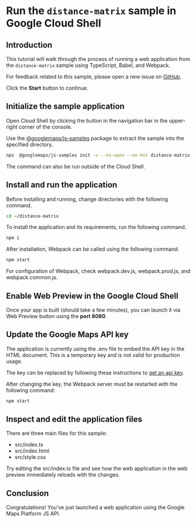 # Run the `distance-matrix` sample in Google Cloud Shell

<walkthrough-tutorial-duration duration="10"/>

## Introduction

This tutorial will walk through the process of running a web application from
the `distance-matrix` sample using TypeScript, Babel, and Webpack.

For feedback related to this sample, please open a new issue on
[GitHub](https://github.com/googlemaps/js-samples/issues).

Click the **Start** button to continue.

## Initialize the sample application

Open Cloud Shell by clicking the
<walkthrough-cloud-shell-icon></walkthrough-cloud-shell-icon> button in the
navigation bar in the upper-right corner of the console.

Use the [@googlemaps/js-samples](https://www.npmjs.com/package/@googlemaps/js-samples) package to
extract the sample into the specified directory.

```bash
npx  @googlemaps/js-samples init -v --no-open --no-hot distance-matrix ~/distance-matrix
```

The command can also be run outside of the Cloud Shell.

## Install and run the application

Before installing and running, change directories with the following command.

```bash
cd ~/distance-matrix
```

To install the application and its requirements, run the following command.

```bash
npm i
```

After installation, Webpack can be called using the following command.

```bash
npm start
```

For configuration of Webpack, check
<walkthrough-editor-open-file filePath="distance-matrix/webpack.dev.js">webpack.dev.js</walkthrough-editor-open-file>,
<walkthrough-editor-open-file filePath="distance-matrix/webpack.prod.js">webpack.prod.js</walkthrough-editor-open-file>,
and
<walkthrough-editor-open-file filePath="distance-matrix/webpack.common.js">webpack.common.js</walkthrough-editor-open-file>.

## Enable Web Preview in the Google Cloud Shell

Once your app is built (should take a few minutes), you can launch it via
<walkthrough-spotlight-pointer target="cloudshell" spotlightId="devshell-web-preview-button">Web
Preview button</walkthrough-spotlight-pointer> using the **port 8080**.

## Update the Google Maps API key

The application is currently using the
<walkthrough-editor-open-file filePath="distance-matrix/.env">.env</walkthrough-editor-open-file>
file to embed the API key in the HTML document. This is a temporary key and is
not valid for production usage.

The key can be replaced by following these instructions to
[get an api key](https://developers.google.com/maps/documentation/javascript/get-api-key).

After changing the key, the Webpack server must be restarted with the following
command:

```bash
npm start
```

## Inspect and edit the application files

There are three main files for this sample:

*   <walkthrough-editor-open-file filePath="distance-matrix/src/index.ts">src/index.ts</walkthrough-editor-open-file>
*   <walkthrough-editor-open-file filePath="distance-matrix/src/index.html">src/index.html</walkthrough-editor-open-file>
*   <walkthrough-editor-open-file filePath="distance-matrix/src/style.css">src/style.css</walkthrough-editor-open-file>

Try editing the <walkthrough-editor-open-file filePath="distance-matrix/src/index.ts">src/index.ts</walkthrough-editor-open-file> file and see how the web application in the web preview immediately reloads with the changes.

## Conclusion

<walkthrough-conclusion-trophy></walkthrough-conclusion-trophy>

Congratulations! You've just launched a web application using the Google Maps
Platform JS API.
